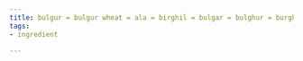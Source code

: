 ```yaml
---
title: bulgur = bulgur wheat = ala = birghil = bulgar = bulghur = burghal = burghul
tags:
- ingredient

---
```


